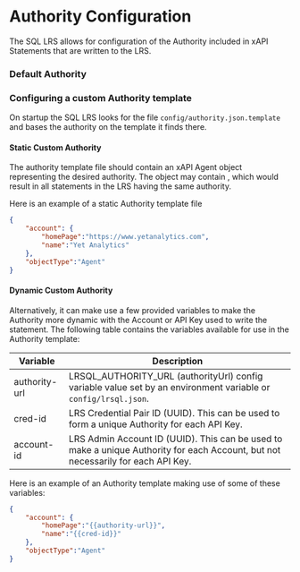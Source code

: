 # Authority Configuration

The SQL LRS allows for configuration of the Authority included in xAPI Statements that are written to the LRS.

### Default Authority

### Configuring a custom Authority template

On startup the SQL LRS looks for the file `config/authority.json.template` and bases the authority on the template it finds there.

#### Static Custom Authority

The authority template file should contain an xAPI Agent object representing the desired authority. The object may contain , which would result in all statements in the LRS having the same authority.

Here is an example of a static Authority template file

```JSON
{
    "account": {
        "homePage":"https://www.yetanalytics.com",
        "name":"Yet Analytics"
    },
    "objectType":"Agent"
}
```

#### Dynamic Custom Authority

Alternatively, it can make use a few provided variables to make the Authority more dynamic with the Account or API Key used to write the statement. The following table contains the variables available for use in the Authority template:

| Variable | Description |
| --- | --- |
| authority-url | LRSQL_AUTHORITY_URL (authorityUrl) config variable value set by an environment variable or `config/lrsql.json`. |
| cred-id | LRS Credential Pair ID (UUID). This can be used to form a unique Authority for each API Key. |
| account-id | LRS Admin Account ID (UUID). This can be used to make a unique Authority for each Account, but not necessarily for each API Key. |

Here is an example of an Authority template making use of some of these variables:

```json
{
    "account": {
        "homePage":"{{authority-url}}",
        "name":"{{cred-id}}"
    },
    "objectType":"Agent"
}
```
